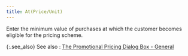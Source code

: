 ```yaml
---
title: At(Price/Unit)
---
```



Enter the minimum value of purchases at which the customer becomes eligible  for the pricing scheme.


{:.see_also}
See also
: [The  Promotional Pricing Dialog Box - General](JavaScript:RelatedTopics1.Click())<!--Metadata type="DesignerControl" startspan
<object CLASSID="clsid:ADB880A6-D8FF-11CF-9377-00AA003B7A11"
	ID=RelatedTopics1
	TYPE="application/x-oleobject">
</object>-->

<object classid="clsid:ADB880A6-D8FF-11CF-9377-00AA003B7A11" id="RelatedTopics1" type="application/x-oleobject"> 
 <param name="Command" value="Related Topics">
<param name="Window" value="second">
<param name="Item1" value="The Promotional Pricing Dialog Box - General;{{site.mi_chm}}/item-profile-details/item-pricing/discounts-and-special-pricing/promotional-pricing/promotional_pricing_general_tab.html">
</object><!--Metadata type="DesignerControl" endspan-->
